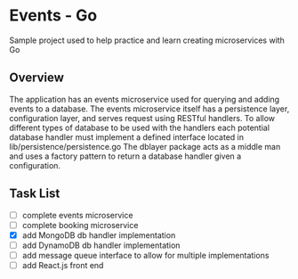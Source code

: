 # Events - Go
Sample project used to help practice and learn creating microservices with Go

## Overview
The application has an events microservice used for querying and adding events
to a database. The events microservice itself has a persistence layer, configuration layer, and
serves request using RESTful handlers. To allow different types of database to be used with 
the handlers each potential database handler must implement a defined interface located
in lib/persistence/persistence.go The dblayer package acts as a middle man and uses a 
factory pattern to return a database handler given a configuration.

## Task List
- [ ] complete events microservice
- [ ] complete booking microservice
- [x] add MongoDB db handler implementation
- [ ] add DynamoDB db handler implementation
- [ ] add message queue interface to allow for multiple implementations
- [ ] add React.js front end